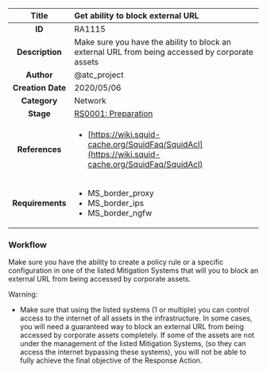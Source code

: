 | Title                       | Get ability to block external URL         |
|:---------------------------:|:--------------------|
| **ID**                      | RA1115            |
| **Description**             | Make sure you have the ability to block an external URL from being accessed by corporate assets   |
| **Author**                  | @atc_project        |
| **Creation Date**           | 2020/05/06 |
| **Category**                | Network      |
| **Stage**                   |[RS0001: Preparation](../Response_Stages/RS0001.md)| 
| **References** |<ul><li>[https://wiki.squid-cache.org/SquidFaq/SquidAcl](https://wiki.squid-cache.org/SquidFaq/SquidAcl)</li></ul>|
| **Requirements** |<ul><li>MS_border_proxy</li><li>MS_border_ips</li><li>MS_border_ngfw</li></ul>|

### Workflow

Make sure you have the ability to create a policy rule or a specific configuration in one of the listed Mitigation Systems that will you to block an external URL from being accessed by corporate assets.  

Warning:  

- Make sure that using the listed systems (1 or multiple) you can control access to the internet of all assets in the infrastructure. In some cases, you will need a guaranteed way to block an external URL from being accessed by corporate assets completely. If some of the assets are not under the management of the listed Mitigation Systems, (so they can access the internet bypassing these systems), you will not be able to fully achieve the final objective of the Response Action.  
